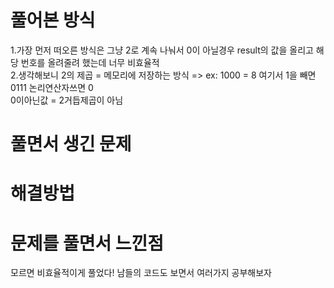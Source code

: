 # 풀어본 방식

1.가장 먼저 떠오른 방식은 그냥 2로 계속 나눠서 0이 아닐경우 result의 값을 올리고 해당 번호를 올려줄려 했는데
너무 비효율적  
2.생각해보니 2의 제곱 = 메모리에 저장하는 방식 => ex: 1000 = 8 여기서 1을 빼면 0111
논리연산자쓰면 0  
0이아닌값 = 2거듭제곱이 아님

# 풀면서 생긴 문제


# 해결방법


# 문제를 풀면서 느낀점 
모르면 비효율적이게 풀었다! 남들의 코드도 보면서 여러가지 공부해보자